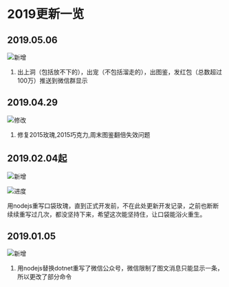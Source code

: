 # 2019更新一览

## 2019.05.06

![新增](https://img.shields.io/badge/ueqt-%E6%96%B0%E5%A2%9E-blue.svg)

1. 出上洞（包括放不下的），出宠（不包括溜走的），出图鉴，发红包（总数超过100万）推送到微信群显示

## 2019.04.29

![修改](https://img.shields.io/badge/ueqt-%E4%BF%AE%E6%94%B9-yellowgreen.svg)

1. 修复2015玫瑰,2015巧克力,周末图鉴翻倍失效问题

## 2019.02.04起

![新增](https://img.shields.io/badge/ueqt-%E6%96%B0%E5%A2%9E-blue.svg)

![进度](http://progressed.io/bar/1?title=progress)

用nodejs重写口袋玫瑰，直到正式开发前，不在此处更新开发记录，之前也断断续续重写过几次，都没坚持下来，希望这次能坚持住，让口袋能浴火重生。

## 2019.01.05

![新增](https://img.shields.io/badge/ueqt-%E6%96%B0%E5%A2%9E-blue.svg)

1. 用nodejs替换dotnet重写了微信公众号，微信限制了图文消息只能显示一条，所以更改了部分命令
